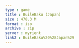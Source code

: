 ```yaml
---
type : game
title : BuileBaku (Japan)
size : 478.3 M
format : iso
archive : zip
server : myrient
link2 : BuileBaku%20%28Japan%29
---
```


